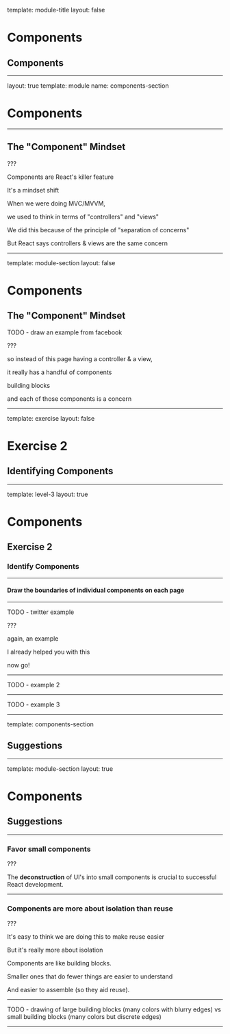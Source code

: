 
template: module-title
layout: false

# Components
## Components

---

layout: true
template: module
name: components-section

# Components

---

## The "Component" Mindset

???

Components are React's killer feature

It's a mindset shift

When we were doing MVC/MVVM, 

we used to think in terms of "controllers" and "views"

We did this because of the principle of "separation of concerns"

But React says controllers & views are the same concern

---
template: module-section
layout: false

# Components
## The "Component" Mindset

TODO - draw an example from facebook

???

so instead of this page having a controller & a view,

it really has a handful of components

building blocks

and each of those components is a concern

---

template: exercise
layout: false

# Exercise 2
## Identifying Components

---
template: level-3
layout: true

# Components
## Exercise 2
### Identify Components

---

#### Draw the boundaries of individual components on each page

---

TODO - twitter example

???

again, an example

I already helped you with this

now go!

---

TODO - example 2

---

TODO - example 3

---
template: components-section

## Suggestions

---
template: module-section
layout: true

# Components
## Suggestions

---

### Favor small components

???

The **deconstruction** of UI's into small components is crucial to successful React development.

---

### Components are more about isolation than reuse

???

It's easy to think we are doing this to make reuse easier

But it's really more about isolation

Components are like building blocks.

Smaller ones that do fewer things are easier to understand

And easier to assemble (so they aid reuse).

---

TODO - drawing of large building blocks (many colors with blurry edges) vs small building blocks (many colors but discrete edges)

---